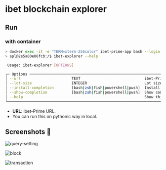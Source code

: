 # ibet blockchain explorer

## Run

### with container

```bash
> docker exec -it -e "TERM=xterm-256color" ibet-prime-app bash --login
> apl@2e5a80e06fcb:/$ ibet-explorer --help

 Usage: ibet-explorer [OPTIONS]

╭─ Options ────────────────────────────────────────────────────────────────────────────────────────────────────────────────────────────────────────────────────────────────────────────────────────────────────╮
│ --url                       TEXT                             ibet-Prime server URL to connect [default: http://localhost:5000]                                                                               │
│ --lot-size                  INTEGER                          Lot size to fetch Block Data list [default: 100]                                                                                                │
│ --install-completion        [bash|zsh|fish|powershell|pwsh]  Install completion for the specified shell. [default: None]                                                                                     │
│ --show-completion           [bash|zsh|fish|powershell|pwsh]  Show completion for the specified shell, to copy it or customize the installation. [default: None]                                              │
│ --help                                                       Show this message and exit.                                                                                                                     │
╰──────────────────────────────────────────────────────────────────────────────────────────────────────────────────────────────────────────────────────────────────────────────────────────────────────────────╯
```

- **URL**: ibet-Prime URL.
- You can run this on pythonic way in local.

## Screenshots 👀

![query-setting](https://user-images.githubusercontent.com/15183665/222354993-0c11eedc-fb22-472a-8c9f-f9bc8be4d173.png)

![block](https://user-images.githubusercontent.com/15183665/222355008-0c893524-2a80-4975-9c44-537649b11fc7.png)

![transaction](https://user-images.githubusercontent.com/15183665/222355025-24b72685-8d27-48e5-9ea1-b265c4365629.png)

